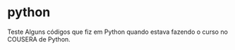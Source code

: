 # python
Teste
Alguns códigos que fiz em Python quando estava fazendo o curso no COUSERA de Python.
